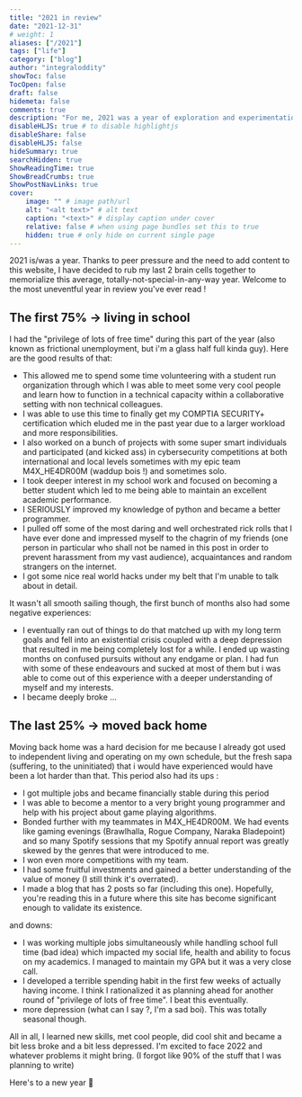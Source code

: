 ```yaml
---
title: "2021 in review"
date: "2021-12-31"
# weight: 1
aliases: ["/2021"]
tags: ["life"]
category: ["blog"]
author: "integraloddity"
showToc: false
TocOpen: false
draft: false
hidemeta: false
comments: true
description: "For me, 2021 was a year of exploration and experimentation"
disableHLJS: true # to disable highlightjs
disableShare: false
disableHLJS: false
hideSummary: true
searchHidden: true
ShowReadingTime: true
ShowBreadCrumbs: true
ShowPostNavLinks: true
cover:
    image: "" # image path/url
    alt: "<alt text>" # alt text
    caption: "<text>" # display caption under cover
    relative: false # when using page bundles set this to true
    hidden: true # only hide on current single page
---
```


2021 is/was a year. Thanks to peer pressure and the need to add content to this website, I have decided to rub my last 2 brain cells together to memorialize this average, totally-not-special-in-any-way year. Welcome to the most uneventful year in review you've ever read !

## The first 75% -> living in school

I had the "privilege of lots of free time" during this part of the year (also known as frictional unemployment, but i'm a glass half full kinda guy). Here are the good results of that:
- This allowed me to spend some time volunteering with a student run organization through which I was able to meet some very cool people and learn how to function in a technical capacity within a collaborative setting with non technical colleagues. 
- I was able to use this time to finally get my COMPTIA SECURITY+ certification which eluded me in the past year due to a larger workload and more responsibilities. 
- I also worked on a bunch of projects with some super smart individuals and participated (and kicked ass) in cybersecurity competitions at both international and local levels sometimes with my epic team M4X_HE4DR00M (waddup bois !) and sometimes solo. 
- I took deeper interest in my school work and focused on becoming a better student which led to me being able to maintain an excellent academic performance.
- I SERIOUSLY improved my knowledge of python and became a better programmer.
- I pulled off some of the most daring and well orchestrated rick rolls that I have ever done and impressed myself to the chagrin of my friends (one person in particular who shall not be named in this post in order to prevent harassment from my vast audience), acquaintances and random strangers on the internet.
- I got some nice real world hacks under my belt that I'm unable to talk about in detail.

It wasn't all smooth sailing though, the first bunch of months also had some negative experiences:
- I eventually ran out of things to do that matched up with my long term goals and fell into an existential crisis coupled with a deep depression that resulted in me being completely lost for a while. I ended up wasting months on confused pursuits without any endgame or plan. I had fun with some of these endeavours and sucked at most of them but i was able to come out of this experience with a deeper understanding of myself and my interests.
- I became deeply broke ... 

## The last 25% -> moved back home
Moving back home was a hard decision for me because I already got used to independent living and operating on my own schedule, but the fresh sapa (suffering, to the uninitiated) that i would have experienced would have been a lot harder than that. This period also had its ups :
- I got multiple jobs and became financially stable during this period
- I was able to become a mentor to a very bright young programmer and help with his project about game playing algorithms.
- Bonded further with my teammates in M4X_HE4DR00M. We had events like gaming evenings (Brawlhalla, Rogue Company, Naraka Bladepoint) and so many Spotify sessions that my Spotify annual report was greatly skewed by the genres that were introduced to me.
- I won even more competitions with my team.
- I had some fruitful investments and gained a better understanding of the value of money (I still think it's overrated). 
- I made a blog that has 2 posts so far (including this one). Hopefully, you're reading this in a future where this site has become significant enough to validate its existence.

and downs:
- I was working multiple jobs simultaneously while handling school full time (bad idea) which impacted my social life, health and ability to focus on my academics. I managed to maintain my GPA but it was a very close call.
- I developed a terrible spending habit in the first few weeks of actually having income. I think I rationalized it as planning ahead for another round of "privilege of lots of free time". I beat this eventually.
- more depression (what can I say ?, I'm a sad boi). This was totally seasonal though.

All in all, I learned new skills, met cool people, did cool shit and became a bit less broke and a bit less depressed. I'm excited to face 2022 and whatever problems it might bring. (I forgot like 90% of the stuff that I was planning to write)

Here's to a new year 🍻